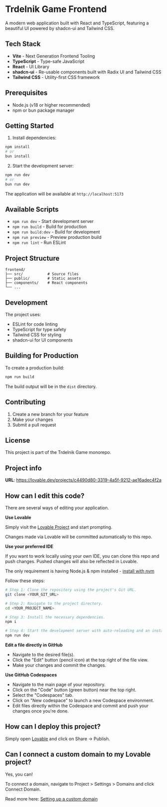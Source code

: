 # Trdelnik Game Frontend

A modern web application built with React and TypeScript, featuring a beautiful UI powered by shadcn-ui and Tailwind CSS.

## Tech Stack

- **Vite** - Next Generation Frontend Tooling
- **TypeScript** - Type-safe JavaScript
- **React** - UI Library
- **shadcn-ui** - Re-usable components built with Radix UI and Tailwind CSS
- **Tailwind CSS** - Utility-first CSS framework

## Prerequisites

- Node.js (v18 or higher recommended)
- npm or bun package manager

## Getting Started

1. Install dependencies:
```bash
npm install
# or
bun install
```

2. Start the development server:
```bash
npm run dev
# or
bun run dev
```

The application will be available at `http://localhost:5173`

## Available Scripts

- `npm run dev` - Start development server
- `npm run build` - Build for production
- `npm run build:dev` - Build for development
- `npm run preview` - Preview production build
- `npm run lint` - Run ESLint

## Project Structure

```
frontend/
├── src/           # Source files
├── public/        # Static assets
├── components/    # React components
└── ...
```

## Development

The project uses:
- ESLint for code linting
- TypeScript for type safety
- Tailwind CSS for styling
- shadcn-ui for UI components

## Building for Production

To create a production build:

```bash
npm run build
```

The build output will be in the `dist` directory.

## Contributing

1. Create a new branch for your feature
2. Make your changes
3. Submit a pull request

## License

This project is part of the Trdelnik Game monorepo.

## Project info

**URL**: https://lovable.dev/projects/c4490d80-3319-4a5f-9212-ae16adec4f2a

## How can I edit this code?

There are several ways of editing your application.

**Use Lovable**

Simply visit the [Lovable Project](https://lovable.dev/projects/c4490d80-3319-4a5f-9212-ae16adec4f2a) and start prompting.

Changes made via Lovable will be committed automatically to this repo.

**Use your preferred IDE**

If you want to work locally using your own IDE, you can clone this repo and push changes. Pushed changes will also be reflected in Lovable.

The only requirement is having Node.js & npm installed - [install with nvm](https://github.com/nvm-sh/nvm#installing-and-updating)

Follow these steps:

```sh
# Step 1: Clone the repository using the project's Git URL.
git clone <YOUR_GIT_URL>

# Step 2: Navigate to the project directory.
cd <YOUR_PROJECT_NAME>

# Step 3: Install the necessary dependencies.
npm i

# Step 4: Start the development server with auto-reloading and an instant preview.
npm run dev
```

**Edit a file directly in GitHub**

- Navigate to the desired file(s).
- Click the "Edit" button (pencil icon) at the top right of the file view.
- Make your changes and commit the changes.

**Use GitHub Codespaces**

- Navigate to the main page of your repository.
- Click on the "Code" button (green button) near the top right.
- Select the "Codespaces" tab.
- Click on "New codespace" to launch a new Codespace environment.
- Edit files directly within the Codespace and commit and push your changes once you're done.

## How can I deploy this project?

Simply open [Lovable](https://lovable.dev/projects/c4490d80-3319-4a5f-9212-ae16adec4f2a) and click on Share -> Publish.

## Can I connect a custom domain to my Lovable project?

Yes, you can!

To connect a domain, navigate to Project > Settings > Domains and click Connect Domain.

Read more here: [Setting up a custom domain](https://docs.lovable.dev/tips-tricks/custom-domain#step-by-step-guide)
